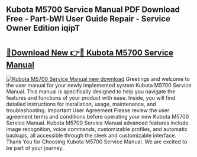 ## Kubota M5700 Service Manual PDF Download Free - Part-bWI User Guide Repair - Service Owner Edition iqipT

# <h2><a href="http://bc95036.oget.top/?id=Kubota+M5700+Service+Manual">🔗Download New 👉🔴 Kubota M5700 Service Manual</a></h2>

[![Kubota M5700 Service Manual new download](https://i.imgur.com/5g1atiW.png)](http://bc95036.oget.top/?id=Kubota+M5700+Service+Manual)
Greetings and welcome to the user manual for your newly implemented system Kubota M5700 Service Manual. This manual is specifically designed to help you navigate the features and functions of your product with ease. Inside, you will find detailed instructions for installation, usage, maintenance, and troubleshooting. Important User Agreement Please review the user agreement terms and conditions before operating your new Kubota M5700 Service Manual. Kubota M5700 Service Manual advanced features include image recognition, voice commands, customizable profiles, and automatic backups, all accessible through the sleek and customizable interface. Thank You for Choosing Kubota M5700 Service Manual. We are excited to be part of your journey.
